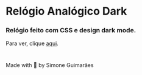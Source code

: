 # Relógio Analógico Dark

### Relógio feito com CSS e design dark mode.

Para ver, clique <a href="https://simoneguimaraes.github.io/relogio-analogico-dark/" target="_blank">aqui</a>.


#
Made with 💜 by Simone Guimarães

